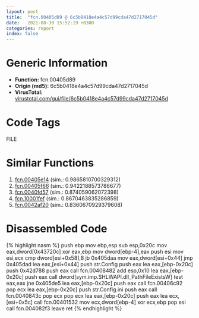 ```yaml
---
layout: post
title:  "fcn.00405d89 @ 6c5b0418e4a4c57d99cda47d2717045d"
date:   2021-08-30 15:52:19 +0300
categories: report
index: false
---
```


# Generic Information
- **Function:** fcn.00405d89
- **Origin (md5):** 6c5b0418e4a4c57d99cda47d2717045d
- **VirusTotal:** [virustotal.com/gui/file/6c5b0418e4a4c57d99cda47d2717045d][virustotal_ref]

# Code Tags
<span class="tag" id="FILE">FILE</span>


# Similar Functions

1. [fcn.00405e14][similar_1_ref] (sim.: 0.9865810700329312)
2. [fcn.00405f66][similar_2_ref] (sim.: 0.9422188573786677)
3. [fcn.0040fd57][similar_3_ref] (sim.: 0.874059062072398)
4. [fcn.10001fef][similar_4_ref] (sim.: 0.8670463835286859)
5. [fcn.0042af20][similar_5_ref] (sim.: 0.8360670929379608)


# Disassembled Code

{% highlight nasm %}
push ebp
mov ebp,esp
sub esp,0x20c
mov eax,dword[0x43720c]
xor eax,ebp
mov dword[ebp-4],eax
push esi
mov esi,ecx
cmp dword[esi+0x58],8
jb 0x405daa
mov eax,dword[esi+0x44]
jmp 0x405dad
lea eax,[esi+0x44]
push str.Config
push eax
lea eax,[ebp-0x20c]
push 0x42d788
push eax
call fcn.00408482
add esp,0x10
lea eax,[ebp-0x20c]
push eax
call dword[sym.imp.SHLWAPI.dll_PathFileExistsW]
test eax,eax
jne 0x405de5
lea eax,[ebp-0x20c]
push eax
call fcn.00406c92
pop ecx
lea eax,[ebp-0x20c]
push str.Config.ini
push eax
call fcn.0040843c
pop ecx
pop ecx
lea eax,[ebp-0x20c]
push eax
lea ecx,[esi+0x5c]
call fcn.00401532
mov ecx,dword[ebp-4]
xor ecx,ebp
pop esi
call fcn.004082f3
leave
ret
{% endhighlight %}


[similar_1_ref]: /report/fcn.00405e14@6c5b0418e4a4c57d99cda47d2717045d
[similar_2_ref]: /report/fcn.00405f66@6c5b0418e4a4c57d99cda47d2717045d
[similar_3_ref]: /report/fcn.0040fd57@7b00dd8f2abf54a73bfb09681334ff78
[similar_4_ref]: /report/fcn.10001fef@481b545f5c18f2fce1caac67ddc419e8
[similar_5_ref]: /report/fcn.0042af20@e2ba7f10eb234338a49853c34d7d9c56
[virustotal_ref]: https://www.virustotal.com/gui/file/6c5b0418e4a4c57d99cda47d2717045d